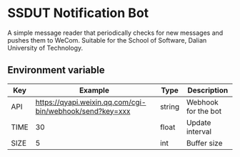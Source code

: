 # SSDUT Notification Bot
A simple message reader that periodically checks for new messages and pushes them to WeCom. Suitable for the School of Software, Dalian University of Technology.

## Environment variable
| Key  | Example                                                  | Type   | Description         |
| ---- | -------------------------------------------------------- | ------ | ------------------- |
| API  | https://qyapi.weixin.qq.com/cgi-bin/webhook/send?key=xxx | string | Webhook for the bot |
| TIME | 30                                                       | float  | Update interval     |
| SIZE | 5                                                        | int    | Buffer size         |